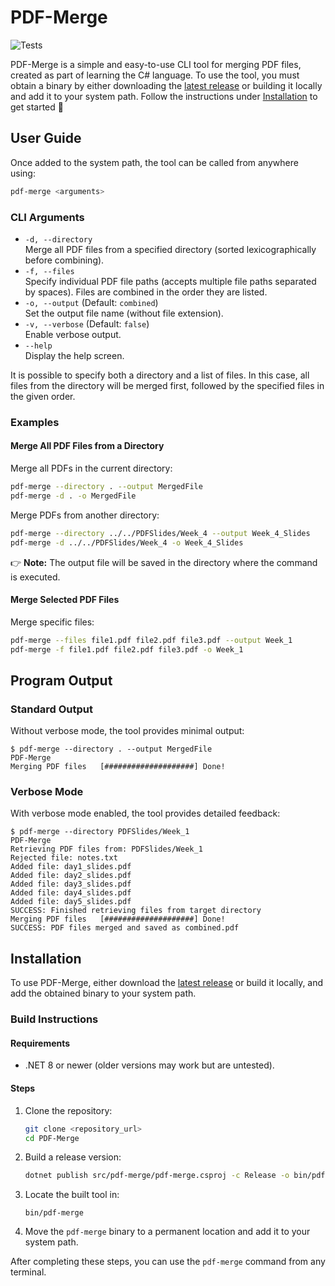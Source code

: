 # PDF-Merge
![Tests](https://github.com/Attrup/PDF-Merge/actions/workflows/unit-tests.yml/badge.svg)

PDF-Merge is a simple and easy-to-use CLI tool for merging PDF files, created as part of learning the C# language. To use the tool, you must obtain a binary by either downloading the [latest release](https://github.com/Attrup/PDF-Merge/releases) or building it locally and add it to your system path. Follow the instructions under [Installation](#installation) to get started 🙂

## User Guide

Once added to the system path, the tool can be called from anywhere using:

```bash
pdf-merge <arguments>
```

### CLI Arguments

- `-d, --directory`  
  Merge all PDF files from a specified directory (sorted lexicographically before combining).
- `-f, --files`  
  Specify individual PDF file paths (accepts multiple file paths separated by spaces). Files are combined in the order they are listed.
- `-o, --output` (Default: `combined`)  
  Set the output file name (without file extension).
- `-v, --verbose` (Default: `false`)  
  Enable verbose output.
- `--help`  
  Display the help screen.

It is possible to specify both a directory and a list of files. In this case, all files from the directory will be merged first, followed by the specified files in the given order.

### Examples

#### Merge All PDF Files from a Directory  
Merge all PDFs in the current directory:

```bash
pdf-merge --directory . --output MergedFile
pdf-merge -d . -o MergedFile
```

Merge PDFs from another directory:

```bash
pdf-merge --directory ../../PDFSlides/Week_4 --output Week_4_Slides
pdf-merge -d ../../PDFSlides/Week_4 -o Week_4_Slides
```

👉 **Note:** The output file will be saved in the directory where the command is executed.

#### Merge Selected PDF Files  
Merge specific files:

```bash
pdf-merge --files file1.pdf file2.pdf file3.pdf --output Week_1
pdf-merge -f file1.pdf file2.pdf file3.pdf -o Week_1
```

## Program Output

### Standard Output  
Without verbose mode, the tool provides minimal output:

```console
$ pdf-merge --directory . --output MergedFile
PDF-Merge
Merging PDF files   [####################] Done!
```

### Verbose Mode  
With verbose mode enabled, the tool provides detailed feedback:

```console
$ pdf-merge --directory PDFSlides/Week_1
PDF-Merge
Retrieving PDF files from: PDFSlides/Week_1
Rejected file: notes.txt
Added file: day1_slides.pdf
Added file: day2_slides.pdf
Added file: day3_slides.pdf
Added file: day4_slides.pdf
Added file: day5_slides.pdf
SUCCESS: Finished retrieving files from target directory
Merging PDF files   [####################] Done!
SUCCESS: PDF files merged and saved as combined.pdf
```

## Installation

To use PDF-Merge, either download the [latest release](https://github.com/Attrup/PDF-Merge/releases) or build it locally, and add the obtained binary to your system path.

### Build Instructions
#### Requirements
- .NET 8 or newer (older versions may work but are untested).

#### Steps
1. Clone the repository:
   ```bash
   git clone <repository_url>
   cd PDF-Merge
   ```
2. Build a release version:
   ```bash
   dotnet publish src/pdf-merge/pdf-merge.csproj -c Release -o bin/pdf-merge
   ```
3. Locate the built tool in:
   ```
   bin/pdf-merge
   ```
4. Move the `pdf-merge` binary to a permanent location and add it to your system path.

After completing these steps, you can use the `pdf-merge` command from any terminal.
